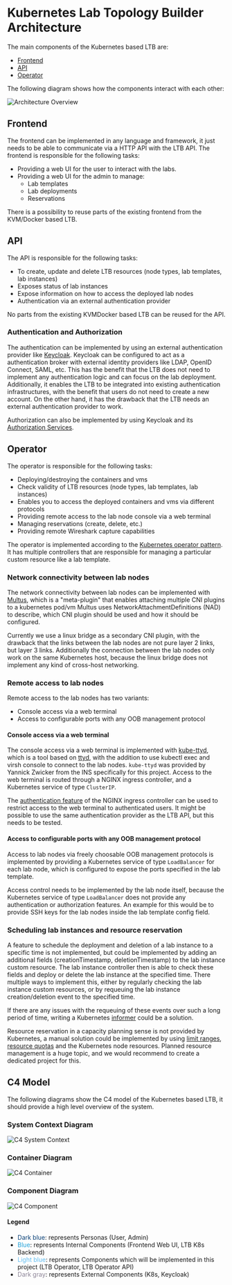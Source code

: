 # Kubernetes Lab Topology Builder Architecture

The main components of the Kubernetes based LTB are:

- [Frontend](#frontend)
- [API](#api)
- [Operator](#operator)

The following diagram shows how the components interact with each other:

![Architecture Overview](../assets/drawings/LTB-Architecture.drawio.svg)

## Frontend

The frontend can be implemented in any language and framework, it just needs to be able to communicate via a HTTP API with the LTB API.
The frontend is responsible for the following tasks:

- Providing a web UI for the user to interact with the labs.
- Providing a web UI for the admin to manage:
  - Lab templates
  - Lab deployments
  - Reservations

There is a possibility to reuse parts of the existing frontend from the KVM/Docker based LTB.

## API

The API is responsible for the following tasks:

- To create, update and delete LTB resources (node types, lab templates, lab instances)
- Exposes status of lab instances
- Expose information on how to access the deployed lab nodes
- Authentication via an external authentication provider

No parts from the existing KVMDocker based LTB can be reused for the API.

### Authentication and Authorization

The authentication can be implemented by using an external authentication provider like [Keycloak](https://www.keycloak.org/).
Keycloak can be configured to act as a authentication broker with external identity providers like LDAP, OpenID Connect, SAML, etc.
This has the benefit that the LTB does not need to implement any authentication logic and can focus on the lab deployment.
Additionally, it enables the LTB to be integrated into existing authentication infrastructures, with the benefit that users do not need to create a new account.
On the other hand, it has the drawback that the LTB needs an external authentication provider to work.

Authorization can also be implemented by using Keycloak and its [Authorization Services](https://www.keycloak.org/docs/latest/authorization_services/).

## Operator

The operator is responsible for the following tasks:

- Deploying/destroying the containers and vms
- Check validity of LTB resources (node types, lab templates, lab instances)
- Enables you to access the deployed containers and vms via different protocols
- Providing remote access to the lab node console via a web terminal
- Managing reservations (create, delete, etc.)
- Providing remote Wireshark capture capabilities

The operator is implemented according to the [Kubernetes operator pattern](https://kubernetes.io/docs/concepts/extend-kubernetes/operator/).
It has multiple controllers that are responsible for managing a particular custom resource like a lab template.

### Network connectivity between lab nodes

The network connectivity between lab nodes can be implemented with [Multus](https://github.com/k8snetworkplumbingwg/multus-cni), which is a "meta-plugin" that enables attaching multiple CNI plugins to a kubernetes pod/vm
Multus uses NetworkAttachmentDefinitions (NAD) to describe, which CNI plugin should be used and how it should be configured.

Currently we use a linux bridge as a secondary CNI plugin, with the drawback that the links between the lab nodes are not pure layer 2 links, but layer 3 links.
Additionally the connection between the lab nodes only work on the same Kubernetes host, because the linux bridge does not implement any kind of cross-host networking.

### Remote access to lab nodes

Remote access to the lab nodes has two variants:

- Console access via a web terminal
- Access to configurable ports with any OOB management protocol

#### Console access via a web terminal

The console access via a web terminal is implemented with [kube-ttyd](https://github.com/INSRapperswil/kube-ttyd), which is a tool based on [ttyd](https://github.com/tsl0922/ttyd), with the addition to use kubectl exec and virsh console to connect to the lab nodes.
`kube-ttyd` was provided by Yannick Zwicker from the INS specifically for this project.
Access to the web terminal is routed through a NGINX ingress controller, and a Kubernetes service of type `ClusterIP`.

The [authentication feature](https://kubernetes.github.io/ingress-nginx/examples/auth/external-auth/) of the NGINX ingress controller can be used to restrict access to the web terminal to authenticated users.
It might be possible to use the same authentication provider as the LTB API, but this needs to be tested.

#### Access to configurable ports with any OOB management protocol

Access to lab nodes via freely choosable OOB management protocols is implemented by providing a Kubernetes service of type `LoadBalancer` for each lab node, which is configured to expose the ports specified in the lab template.

Access control needs to be implemented by the lab node itself, because the Kubernetes service of type `LoadBalancer` does not provide any authentication or authorization features.
An example for this would be to provide SSH keys for the lab nodes inside the lab template config field.

### Scheduling lab instances and resource reservation

A feature to schedule the deployment and deletion of a lab instance to a specific time is not implemented, but could be implemented by adding an additional fields (creationTimestamp, deletionTimestamp) to the lab instance custom resource.
The lab instance controller then is able to check these fields and deploy or delete the lab instance at the specified time.
There multiple ways to implement this, either by regularly checking the lab instance custom resources, or by requeuing the lab instance creation/deletion event to the specified time.

If there are any issues with the requeuing of these events over such a long period of time, writing a Kubernetes [informer](https://pkg.go.dev/k8s.io/client-go/informers) could be a solution.

Resource reservation in a capacity planning sense is not provided by Kubernetes, a manual solution could be implemented by using [limit ranges](https://kubernetes.io/docs/concepts/policy/limit-range/), [resource quotas](https://kubernetes.io/docs/concepts/policy/resource-quotas/) and the Kubernetes node resources.
Planned resource management is a huge topic, and we would recommend to create a dedicated project for this.

## C4 Model

The following diagrams show the C4 model of the Kubernetes based LTB, it should provide a high level overview of the system.

### System Context Diagram

![C4 System Context](../assets/drawings/C4-System-Context.drawio.svg)

### Container Diagram

![C4 Container](../assets/drawings/C4-Container.drawio.svg)

### Component Diagram

![C4 Component](../assets/drawings/C4-Component.drawio.svg)

#### Legend

- <span style="color: #083f75">Dark blue</span>: represents Personas (User, Admin)
- <span style="color: #23a2d9">Blue</span>: represents Internal Components (Frontend Web UI, LTB K8s Backend)
- <span style="color: #63bef2">Light blue</span>: represents Components which will be implemented in this project (LTB Operator, LTB Operator API)
- <span style="color: #8c8496">Dark gray</span>: represents External Components (K8s, Keycloak)
